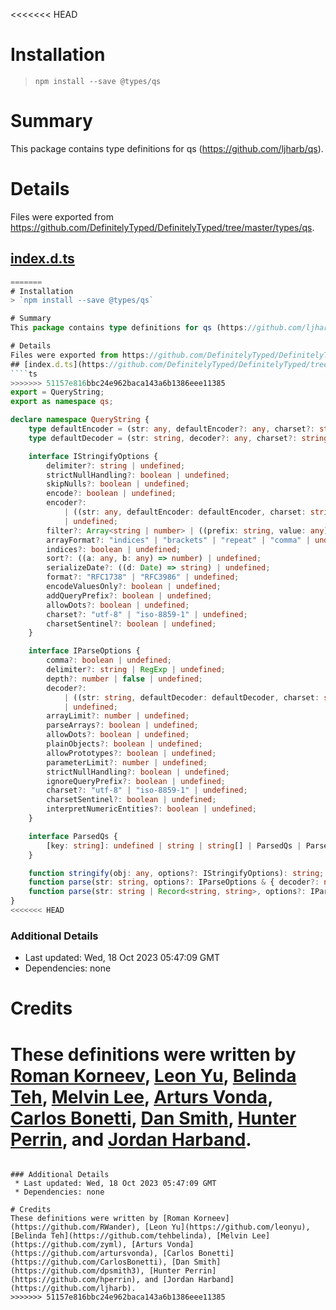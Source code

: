 <<<<<<< HEAD
# Installation
> `npm install --save @types/qs`

# Summary
This package contains type definitions for qs (https://github.com/ljharb/qs).

# Details
Files were exported from https://github.com/DefinitelyTyped/DefinitelyTyped/tree/master/types/qs.
## [index.d.ts](https://github.com/DefinitelyTyped/DefinitelyTyped/tree/master/types/qs/index.d.ts)
````ts
=======
# Installation
> `npm install --save @types/qs`

# Summary
This package contains type definitions for qs (https://github.com/ljharb/qs).

# Details
Files were exported from https://github.com/DefinitelyTyped/DefinitelyTyped/tree/master/types/qs.
## [index.d.ts](https://github.com/DefinitelyTyped/DefinitelyTyped/tree/master/types/qs/index.d.ts)
````ts
>>>>>>> 51157e816bbc24e962baca143a6b1386eee11385
export = QueryString;
export as namespace qs;

declare namespace QueryString {
    type defaultEncoder = (str: any, defaultEncoder?: any, charset?: string) => string;
    type defaultDecoder = (str: string, decoder?: any, charset?: string) => string;

    interface IStringifyOptions {
        delimiter?: string | undefined;
        strictNullHandling?: boolean | undefined;
        skipNulls?: boolean | undefined;
        encode?: boolean | undefined;
        encoder?:
            | ((str: any, defaultEncoder: defaultEncoder, charset: string, type: "key" | "value") => string)
            | undefined;
        filter?: Array<string | number> | ((prefix: string, value: any) => any) | undefined;
        arrayFormat?: "indices" | "brackets" | "repeat" | "comma" | undefined;
        indices?: boolean | undefined;
        sort?: ((a: any, b: any) => number) | undefined;
        serializeDate?: ((d: Date) => string) | undefined;
        format?: "RFC1738" | "RFC3986" | undefined;
        encodeValuesOnly?: boolean | undefined;
        addQueryPrefix?: boolean | undefined;
        allowDots?: boolean | undefined;
        charset?: "utf-8" | "iso-8859-1" | undefined;
        charsetSentinel?: boolean | undefined;
    }

    interface IParseOptions {
        comma?: boolean | undefined;
        delimiter?: string | RegExp | undefined;
        depth?: number | false | undefined;
        decoder?:
            | ((str: string, defaultDecoder: defaultDecoder, charset: string, type: "key" | "value") => any)
            | undefined;
        arrayLimit?: number | undefined;
        parseArrays?: boolean | undefined;
        allowDots?: boolean | undefined;
        plainObjects?: boolean | undefined;
        allowPrototypes?: boolean | undefined;
        parameterLimit?: number | undefined;
        strictNullHandling?: boolean | undefined;
        ignoreQueryPrefix?: boolean | undefined;
        charset?: "utf-8" | "iso-8859-1" | undefined;
        charsetSentinel?: boolean | undefined;
        interpretNumericEntities?: boolean | undefined;
    }

    interface ParsedQs {
        [key: string]: undefined | string | string[] | ParsedQs | ParsedQs[];
    }

    function stringify(obj: any, options?: IStringifyOptions): string;
    function parse(str: string, options?: IParseOptions & { decoder?: never | undefined }): ParsedQs;
    function parse(str: string | Record<string, string>, options?: IParseOptions): { [key: string]: unknown };
}
<<<<<<< HEAD

````

### Additional Details
 * Last updated: Wed, 18 Oct 2023 05:47:09 GMT
 * Dependencies: none

# Credits
These definitions were written by [Roman Korneev](https://github.com/RWander), [Leon Yu](https://github.com/leonyu), [Belinda Teh](https://github.com/tehbelinda), [Melvin Lee](https://github.com/zyml), [Arturs Vonda](https://github.com/artursvonda), [Carlos Bonetti](https://github.com/CarlosBonetti), [Dan Smith](https://github.com/dpsmith3), [Hunter Perrin](https://github.com/hperrin), and [Jordan Harband](https://github.com/ljharb).
=======

````

### Additional Details
 * Last updated: Wed, 18 Oct 2023 05:47:09 GMT
 * Dependencies: none

# Credits
These definitions were written by [Roman Korneev](https://github.com/RWander), [Leon Yu](https://github.com/leonyu), [Belinda Teh](https://github.com/tehbelinda), [Melvin Lee](https://github.com/zyml), [Arturs Vonda](https://github.com/artursvonda), [Carlos Bonetti](https://github.com/CarlosBonetti), [Dan Smith](https://github.com/dpsmith3), [Hunter Perrin](https://github.com/hperrin), and [Jordan Harband](https://github.com/ljharb).
>>>>>>> 51157e816bbc24e962baca143a6b1386eee11385
